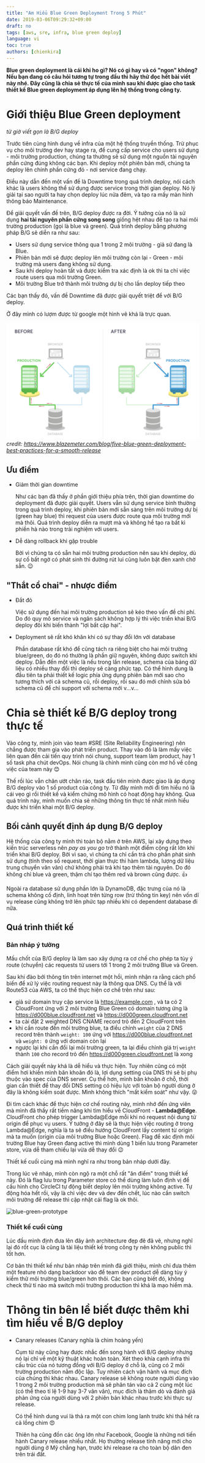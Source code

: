 ```yaml
---
title: "Am Hiểu Blue Green Deployment Trong 5 Phút"
date: 2019-03-06T09:29:32+09:00
draft: no
tags: [aws, sre, infra, blue green deploy]
language: vi
toc: true
authors: [chienkira]
---
```


**Blue green deployment là cái khỉ ho gì? Nó có gì hay và có "ngon" không?**
**Nếu bạn đang có câu hỏi tương tự trong đầu thì hãy thử đọc hết bài viết này nhé. Đây cũng là chia sẻ thực tế của mình sau khi được giao cho task thiết kế Blue green deployment áp dụng lên hệ thống trong công ty.**

# Giới thiệu Blue Green deployment
  *từ giờ viết gọn là B/G deploy*

Trước tiên cùng hình dung về infra của một hệ thống truyền thống. Trừ phục vụ cho môi trường dev hay stage ra, để cung cấp service cho users sử dụng - môi trường production, chúng ta thường sẽ sử dụng một nguồn tài nguyên phần cứng đúng không các bạn. Khi deploy một phiên bản mới, chúng ta deploy lên chính phần cứng đó - nơi service đang chạy.

Điều này dẫn đến một vấn đề là Downtime trong quá trình deploy, nói cách khác là users không thể sử dụng được service trong thời gian deploy. Nó lý giải tại sao người ta hay chọn deploy lúc nửa đêm, và tạo ra mấy màn hình thông báo Maintenance.

Để giải quyết vấn đề trên, B/G deploy được ra đời. Ý tưởng của nó là sử dụng **hai tài nguyên phần cứng song song** giống hệt nhau để tạo ra hai môi trường production (gọi là blue và green). Quá trình deploy bằng phương pháp B/G sẽ diễn ra như sau:

* Users sử dụng service thông qua 1 trong 2 môi trường - giả sử đang là Blue.
* Phiên bản mới sẽ được deploy lên môi trường còn lại - Green - môi trường mà users đang không sử dụng.
* Sau khi deploy hoàn tất và được kiểm tra xác định là ok thì ta chỉ việc route users qua môi trường Green.
* Môi trường Blue trở thành môi trường dự bị cho lần deploy tiếp theo

Các bạn thấy đó, vấn đề Downtime đã được giải quyết triệt để với B/G deploy.

Ở đây mình có lượm được từ google một hình vẽ khá là trực quan.

![blue-green-deploy](/static/images/bluegreen_deploy1.png)
*credit: https://www.blazemeter.com/blog/five-blue-green-deployment-best-practices-for-a-smooth-release*

## Ưu điểm

* Giảm thời gian downtime

  Như các bạn đã thấy ở phần giới thiệu phía trên, thời gian downtime do deployment đã được giải quyết. Users vẫn sử dụng service bình thường trong quá trình deploy, khi phiên bản mới sẵn sàng trên môi trường dự bị (green hay blue) thì request của users được route qua môi trường mới mà thôi. Quá trình deploy diễn ra mượt mà và không hề tạo ra bất kì phiền hà nào trong trải nghiệm với users.

* Dễ dàng rollback khi gặp trouble

  Bời vì chúng ta có sẵn hai môi trường production nên sau khi deploy, dù sự cố bất ngờ có phát sinh thì đường rút lui cũng luôn bật đèn xanh chờ sẵn. :wink:

## "Thắt cổ chai" - nhược điểm

* Đắt đỏ
  
  Việc sử dụng đến hai môi trường production sẽ kéo theo vấn đề chi phí. Do đó quy mô service và ngân sách không hợp lý thì việc triển khai B/G deploy đôi khi biến thành "lợi bất cập hại".

* Deployment sẽ rất khó khăn khi có sự thay đổi lớn với database

  Phần database rất khó để cũng tách ra riêng biệt cho hai môi trường blue/green, do đó nó thường là phần giữ nguyên, không được switch khi deploy. Dẫn đến một việc là nếu trong lần release, schema của bảng dữ liệu có nhiều thay đổi thì deploy sẽ càng phức tạp. Có thể hình dung là đầu tiên ta phải thiết kế logic phía ứng dụng phiên bản mới sao cho tương thích với cả schema cũ, rồi deploy, rồi sau đó mới chỉnh sửa bỏ schema cũ để chỉ support với schema mới v...v...

# Chia sẻ thiết kế B/G deploy trong thực tế

Vào công ty, mình join vào team #SRE (Site Reliability Engineering) nên chẳng được tham gia vào phát triển product. Thay vào đó là làm mấy việc liên quan đến cải tiến quy trình nói chung, support team làm product, hay 1 số task pha chút devOps. Nói chung là chính mình cũng còn mơ hồ về công việc của team này :blush:

Thế rồi lúc vẫn chân ướt chân ráo, task đầu tiên mình được giao là áp dụng B/G deploy vào 1 số product của công ty. Từ đây mình mới đi tìm hiểu nó là cái vẹo gì rồi thiết kế và kiểm chứng mô hình có hoạt động hay không. Qua quá trình này, mình muốn chia sẻ những thông tin thực tế nhất mình hiểu được khi triển khai một B/G deploy.

## Bối cảnh quyết định áp dụng B/G deploy

Hệ thống của công ty mình thì toàn bộ nằm ở trên AWS, lại xây dựng theo kiến trúc serverless nên *pay as you go* trở thành một điểm cộng rất lớn khi triển khai B/G deploy. Bởi vì sao, vì chúng ta chỉ cần trả cho phần phát sinh sử dụng (tính theo số request, thời gian thực thi hàm lambda, lượng dữ liệu trung chuyển vân vân) chứ không phải trả khi tạo thêm tài nguyên. Do đó không chỉ blue và green, thậm chí tạo thêm red và brown cũng được. :thumbsup:

Ngoài ra database sử dụng phần lớn là DynamoDB, đặc trưng của nó là schema không cố định, linh hoạt trên từng row (trừ thông tin key) nên vốn dĩ vụ release cũng không trở lên phức tạp nhiều khi có dependent database đi nữa.

## Quá trình thiết kế 

### Bản nháp ý tưởng

Mấu chốt của B/G deploy là làm sao xây dựng ra cơ chế cho phép ta tùy ý route (chuyển) các requests từ users tới 1 trong 2 môi trường Blue và Green.

Sau khi đào bới thông tin trên internet một hồi, mình nhận ra rằng cách phổ biến để xử lý việc routing request này là thông qua DNS. Cụ thể là với Route53 của AWS, ta có thể thực hiện cơ chế trên như sau:
- giả sử domain truy cập service là https://example.com , và ta có 2 CloudFront ứng với 2 môi trường Blue Green có domain tương ứng là https://d000blue.cloudfront.net và https://d000green.cloudfront.net
- ta cài đặt 2 weighted DNS CNAME record trỏ đến 2 CloudFront trên
- khi cần route đến môi trường blue, ta điều chỉnh `weight` của 2 DNS record trên thành `weight: 100` ứng với https://d000blue.cloudfront.net và `weight: 0` ứng với domain còn lại
- ngược lại khi cần đổi lại môi trường green, ta lại điều chỉnh giá trị `weight` thành `100` cho record trỏ đến https://d000green.cloudfront.net là xong

Cách giải quyết này khá là dễ hiểu và thực hiện. Tuy nhiên cũng có một điểm hơi khiến mình băn khoăn đó là, lợi dụng setting của DNS thì sẽ bị phụ thuộc vào spec của DNS server. Cụ thể hơn, mình băn khoăn ở chỗ, thời gian cần thiết để thay đổi DNS setting có hiệu lực với toàn bộ người dùng ở đây là không kiểm soát được. Mình không thích "mất kiểm soát" như vậy. :stuck_out_tongue_winking_eye:

Đi tìm cách khác để thực hiện cơ chế routing này, mình nhớ đến ứng viên mà mình đã thấy rất tiềm năng khi tìm hiểu về CloudFront - **Lambda@Edge**. CloudFront cho phép trigger Lambda@Edge mỗi khi nó request nội dung từ origin để phục vụ users. Ý tưởng ở đây sẽ là thực hiện việc routing ở trong Lambda@Edge, nghĩa là ta sẽ điều hướng CloudFront lấy content từ origin mà ta muốn (origin của môi trường Blue hoặc Green). Flag để xác định môi trường Blue hay Green đang active thì mình dùng 1 biến lưu trong Parameter store, vừa dễ tham chiếu lại vừa dễ thay đổi :wink:

Thiết kế cuối cùng mà mình nghĩ ra như trong bản nháp dưới đây.

Trong lúc vẽ nháp, mình còn ngộ ra một chỗ rất "ăn điểm" trong thiết kế này. Đó là flag lưu trong Parameter store có thể dùng làm luôn định vị để cấu hình cho CircleCI tự động biết deploy lên môi trường không active. Tự động hóa hết rồi, vậy là chỉ việc dev và dev đến chết, lúc nào cần switch môi trường để release thì cập nhật cái flag là ok thôi.

![blue-green-prototype](/static/images/bluegreen_deploy_draft1.jpg)

### Thiết kế cuối cùng

Lúc đầu mình định đưa lên đây ảnh architecture đẹp đẽ đã vẽ, nhưng nghĩ lại đó rốt cục là cũng là tài liệu thiết kế trong công ty nên không public thì tốt hơn.

Cơ bản thì thiết kế như bản nháp trên mình đã giới thiệu, mình chỉ đưa thêm một feature nhỏ dạng backdoor vào để team dev product dễ dàng tùy ý kiểm thử môi trường blue/green hơn thôi. Các bạn cũng biết đó, không check thử tí nào mà switch môi trường production thì khá là mạo hiểm mà.

# Thông tin bên lề biết được thêm khi tìm hiểu về B/G deploy

* Canary releases (Canary nghĩa là chim hoàng yến)

  Cụm từ này cũng hay được nhắc đến song hành với B/G deploy nhưng nó lại chỉ về một kỹ thuật khác hoàn toàn. 
  Xét theo khía cạnh infra thì cấu trúc của nó tương đồng với B/G deploy ở chỗ là, cũng có 2 môi trường production nằm độc lập. Tuy nhiên cách vận hành và mục đích của chúng thì khác nhau. Canary release sẽ không route người dùng vào 1 trong 2 môi trường production mà sẽ phân tán vào cả 2 cùng một lúc (có thể theo tỉ lệ 1-9 hay 3-7 vân vân), mục đích là thăm dò và đánh giá phản ứng của người dùng với 2 phiên bản khác nhau trước khi thực sự release.
  
  Có thể hình dung vui là thả ra một con chim long lanh trước khi thả hết ra cả lồng chim :heart_eyes:

  Thiên hạ cũng đồn các ông lớn như Facebook, Google là những nơi tiến hành Canary release nhiều nhất. Họ thường release tính năng mới cho người dùng ở Mỹ chẳng hạn, trước khi release ra cho toàn bộ dân đen trên trái đất. 
